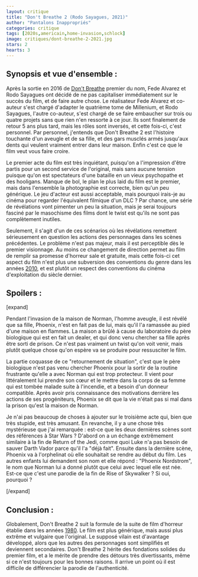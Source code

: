 ```yaml
---
layout: critique
title: "Don't Breathe 2 (Rodo Sayagues, 2021)"
author: "Pantalons Inappropriés"
categories: critique
tags: [2020s,americain,home-invasion,schlock]
image: critiques/dont-breathe-2-2021.jpg
stars: 2
hearts: 3
---
```


## Synopsis et vue d'ensemble :

Après la sortie en 2016 de [Don't Breathe](#) premier du nom, Fede Alvarez et Rodo Sayagues ont décidé de ne pas capitaliser immédiatement sur le succès du film, et de faire autre chose. Le réalisateur Fede Alvarez et co-auteur s'est chargé d'adapter le quatrième tome de Millenium, et Rodo Sayagues, l'autre co-auteur, s'est chargé de se faire embaucher sur trois ou quatre projets sans que rien n'en ressorte à ce jour. Ils sont finalement de retour 5 ans plus tard, mais les rôles sont inversés, et cette fois-ci, c'est personnel. Par personnel, j'entends que Don't Breathe 2 est l'histoire touchante d'un aveugle et de sa fille, et des gars musclés armés jusqu'aux dents qui veulent vraiment entrer dans leur maison. Enfin c'est ce que le film veut vous faire croire.

Le premier acte du film est très inquiétant, puisqu'on a l'impression d'être partis pour un second service de l'original, mais sans aucune tension puisque qu'on est spectateurs d'une bataille en un vieux psychopathe et des hooligans. Manque de bol, le plan le plus laid du film est le premier, mais dans l'ensemble la photographie est correcte, bien qu'un peu générique. Le jeu d'acteur est aussi acceptable, mais pourquoi irais-je au cinéma pour regarder l'équivalent filmique d'un DLC ? Par chance, une série de révélations vont pimenter un peu la situation, mais je serai toujours fasciné par le masochisme des films dont le twist est qu'ils ne sont pas complètement inutiles.

Seulement, il s'agit d'un de ces scénarios où les révélations remettent sérieusement en question les actions des personnages dans les scènes précédentes. Le problème n'est pas majeur, mais il est perceptible dès le premier visionnage. Au moins ce changement de direction permet au film de remplir sa promesse d'horreur sale et gratuite, mais cette fois-ci cet aspect du film n'est plus une subversion des conventions du genre dans les années [2010](2010s), et est plutôt un respect des conventions du cinéma d'exploitation du siècle dernier.

## Spoilers :

[expand]

Pendant l'invasion de la maison de Norman, l'homme aveugle, il est révélé que sa fille, Phoenix, n'est en fait pas de lui, mais qu'il l'a ramassée au pied d'une maison en flammes. La maison a brûlé à cause du laboratoire du père biologique qui est en fait un dealer, et qui donc venu chercher sa fille après être sorti de prison. Ce n'est pas vraiment un twist qu'on voit venir, mais plutôt quelque chose qu'on espère va se produire pour ressusciter le film.

La partie coquasse de ce "retournement de situation", c'est que le père biologique n'est pas venu chercher Phoenix pour la sortir de la routine frustrante qu'elle a avec Norman qui est trop protecteur. Il vient pour littéralement lui prendre son cœur et le mettre dans la corps de sa femme qui est tombée malade suite à l'incendie, et a besoin d'un donneur compatible. Après avoir pris connaissance des motivations derrière les actions de ses progéniteurs, Phoenix se dit que la vie n'était pas si mal dans la prison qu'est la maison de Norman.

Je n'ai pas beaucoup de choses à ajouter sur le troisième acte qui, bien que très stupide, est très amusant. En revanche, il y a une chose très mystérieuse que j'ai remarquée : est-ce que les deux dernières scènes sont des références à Star Wars ? D'abord on a un échange extrêmement similaire à la fin de Return of the Jedi, comme quoi Luke n'a pas besoin de sauver Darth Vador parce qu'il l'a "déjà fait". Ensuite dans la dernière scène, Phoenix va à l'orphelinat où elle souhaitait se rendre au début du film. Les autres enfants lui demandent son nom et elle répond : "Phoenix Nordstrom", le nom que Norman lui a donné plutôt que celui avec lequel elle est née. Est-ce que c'est une parodie de la fin de Rise of Skywalker ? Si oui, pourquoi ?

[/expand]

## Conclusion :

Globalement, Don't Breathe 2 suit la formule de la suite de film d'horreur établie dans les années [1980](1980s). Le film est plus générique, mais aussi plus extrême et vulgaire que l'original. Le supposé vilain est d'avantage développé, alors que les autres des personnages sont simplifiés et deviennent secondaires. Don't Breathe 2 hérite des fondations solides du premier film, et a le mérite de prendre des détours très divertissants, même si ce n'est toujours pour les bonnes raisons. Il arrive un point où il est difficile de différencier la parodie de l'authenticité.
